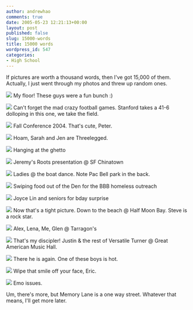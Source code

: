 ```yaml
---
author: andrewhao
comments: true
date: 2005-05-23 12:21:13+00:00
layout: post
published: false
slug: 15000-words
title: 15000 words
wordpress_id: 547
categories:
- High School
---
```


If pictures are worth a thousand words, then I've got 15,000 of them. Actually, I just went through my photos and threw up random ones.


![](http://photos13.flickr.com/15320794_7ca6fa5a75.jpg)
My floor! These guys were a fun bunch :)

![](http://photos9.flickr.com/15320795_36223ba68c.jpg)
Can't forget the mad crazy football games. Stanford takes a 41-6 dolloping in this one, we take the field.

![](http://photos10.flickr.com/15320797_f01cd0a165.jpg)
Fall Conference 2004. That's cute, Peter.

![](http://photos14.flickr.com/15320798_f6b1b7325b.jpg)
Hoam, Sarah and Jen are Threelegged.

![](http://photos10.flickr.com/15320799_f709f6de51.jpg)
Hanging at the ghetto

![](http://photos12.flickr.com/15322332_98976fb5d3.jpg)
Jeremy's Roots presentation @ SF Chinatown

![](http://photos13.flickr.com/15322333_3a149f587b.jpg)
Ladies @ the boat dance. Note Pac Bell park in the back.

![](http://photos13.flickr.com/15322335_6028363fe4.jpg)
Swiping food out of the Den for the BBB homeless outreach

![](http://photos12.flickr.com/15322336_8c7007fe81.jpg)
Joyce Lin and seniors for bday surprise

![](http://photos11.flickr.com/15324330_61d7e3a64d.jpg)
Now that's a tight picture. Down to the beach @ Half Moon Bay. Steve is a rock star.

![](http://photos12.flickr.com/15324331_68ebb84f97.jpg)
Alex, Lena, Me, Glen @ Tarragon's

![](http://photos12.flickr.com/15324333_d9033250b0.jpg)
That's my discipler! Justin & the rest of Versatile Turner @ Great American Music Hall.

![](http://photos7.flickr.com/11387149_c056fabe0c.jpg)
There he is again. One of these boys is hot.

![](http://photos10.flickr.com/15325489_d666d83ebe.jpg)
Wipe that smile off your face, Eric.

![](http://photos6.flickr.com/9885001_8ade8c0944.jpg)
Emo issues.

Um, there's more, but Memory Lane is a one way street. Whatever that means, I'll get more later.
